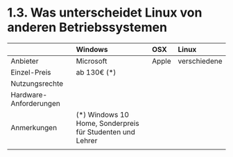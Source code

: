 # 1.3. Was unterscheidet Linux von anderen Betriebssystemen

|  | Windows | OSX | Linux |
| :--- | :--- | :--- | :--- |
| Anbieter | Microsoft | Apple | verschiedene |
| Einzel-Preis | ab 130€ \(\*\) |  |  |
| Nutzungsrechte |  |  |  |
| Hardware-Anforderungen |  |  |  |
| Anmerkungen | \(\*\) Windows 10 Home, Sonderpreis für Studenten und Lehrer |  |  |
|  |  |  |  |



